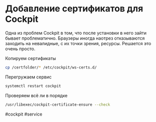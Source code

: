 # Добавление сертификатов для Cockpit

Одна из проблем Cockpit в том, что после установки в него зайти бывает проблематично. Браузеры иногда наотрез отказываются заходить на невалидные, с их точки зрения, ресурсы. Решается это очень просто.
<!--more-->

Копируем сертификаты

```sh
cp /certfolder/* /etc/cockpit/ws-certs.d/
```

Перегружаем сервис

```sh
systemctl restart cockpit
```

Проверяем всё ли в порядке

```sh
/usr/libexec/cockpit-certificate-ensure --check
```

#cockpit #service
